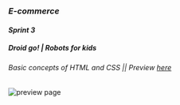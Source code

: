 ### *E-commerce*  
#### *Sprint 3*
##### Droid go! | Robots for kids 
###### Basic concepts of HTML and CSS || Preview [here](https://alexandercelis.github.io/sprint3/)
<img src="https://i.imgur.com/MTjawQx.jpg" alt="preview page"/>
